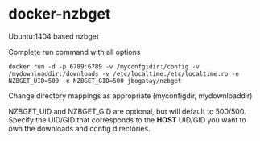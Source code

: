 docker-nzbget
================

Ubuntu:1404 based nzbget

Complete run command with all options

    docker run -d -p 6789:6789 -v /myconfgidir:/config -v /mydownloaddir:/downloads -v /etc/localtime:/etc/localtime:ro -e NZBGET_UID=500 -e NZBGET_GID=500 jbogatay/nzbget


Change directory mappings as appropriate (myconfigdir, mydownloaddir)

NZBGET_UID and NZBGET_GID are optional, but will default to 500/500.   Specify the UID/GID that corresponds to the **HOST** UID/GID you want to own the downloads and config directories.